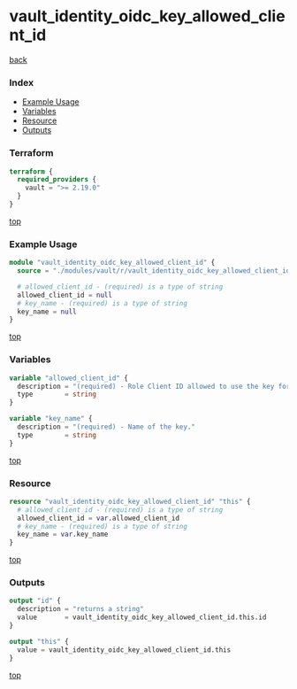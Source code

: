 # vault_identity_oidc_key_allowed_client_id

[back](../vault.md)

### Index

- [Example Usage](#example-usage)
- [Variables](#variables)
- [Resource](#resource)
- [Outputs](#outputs)

### Terraform

```terraform
terraform {
  required_providers {
    vault = ">= 2.19.0"
  }
}
```

[top](#index)

### Example Usage

```terraform
module "vault_identity_oidc_key_allowed_client_id" {
  source = "./modules/vault/r/vault_identity_oidc_key_allowed_client_id"

  # allowed_client_id - (required) is a type of string
  allowed_client_id = null
  # key_name - (required) is a type of string
  key_name = null
}
```

[top](#index)

### Variables

```terraform
variable "allowed_client_id" {
  description = "(required) - Role Client ID allowed to use the key for signing."
  type        = string
}

variable "key_name" {
  description = "(required) - Name of the key."
  type        = string
}
```

[top](#index)

### Resource

```terraform
resource "vault_identity_oidc_key_allowed_client_id" "this" {
  # allowed_client_id - (required) is a type of string
  allowed_client_id = var.allowed_client_id
  # key_name - (required) is a type of string
  key_name = var.key_name
}
```

[top](#index)

### Outputs

```terraform
output "id" {
  description = "returns a string"
  value       = vault_identity_oidc_key_allowed_client_id.this.id
}

output "this" {
  value = vault_identity_oidc_key_allowed_client_id.this
}
```

[top](#index)